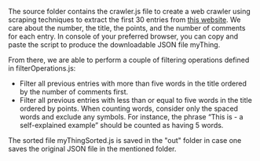 The source folder contains the crawler.js file to create a web crawler using scraping techniques to extract the first 30 entries from [this website](https://news.ycombinator.com/). We care about the number, the title, the points, and the number of comments for each entry. In console of your preferred browser, you can copy and paste 
the script to produce the downloadable JSON file myThing.  

From there, we are able to perform a couple of filtering operations defined in filterOperations.js:

- Filter all previous entries with more than five words in the title ordered by the number of comments first.
- Filter all previous entries with less than or equal to five words in the title ordered by points.
When counting words, consider only the spaced words and exclude any symbols. For instance, the phrase “This is - a self-explained example” should be counted as having 5 words. 

The sorted file myThingSorted.js is saved in the "out" folder in case one saves the original JSON file in the mentioned folder. 
